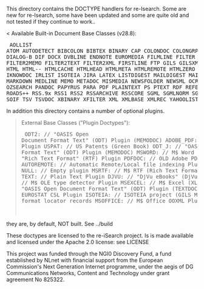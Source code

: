 This directory contains the DOCTYPE handlers for re-Isearch.
Some are new for re-Isearch, some have been updated and some are quite old and not tested if they continue to work..

< Available Built-in Document Base Classes (v28.8):<PRE>
        AOLLIST           ATOM     AUTODETECT       BIBCOLON
         BIBTEX         BINARY            CAP       COLONDOC
       COLONGRP         CSVDOC       DIALOG-B            DIF
           DOCX        DVBLINE        ENDNOTE      EUROMEDIA
       FILMLINE         FILTER    FILTER2HTML    FILTER2MEMO
    FILTER2TEXT     FILTER2XML      FIRSTLINE            FTP
           GILS        GILSXML        HARVEST           HTML
         HTML--      HTMLCACHE       HTMLHEAD       HTMLMETA
     HTMLREMOTE       HTMLZERO        IAFADOC       IKNOWDOC
         IRLIST        ISOTEIA           JIRA          LATEX
     LISTDIGEST     MAILDIGEST     MAILFOLDER       MARKDOWN
        MEDLINE           MEMO        METADOC       MISMEDIA
     NEWSFOLDER         NEWSML            OCR            ODT
        ONELINE       OZSEARCH         PANDOC        PAPYRUS
           PARA            PDF      PLAINTEXT             PS
          PTEXT            RDF       REFERBIB            RIS
        ROADS++         RSS.9x           RSS1           RSS2
     RSSARCHIVE        RSSCORE           SGML       SGMLNORM
        SGMLTAG         SIMPLE           SOIF            TSV
         TSVDOC        XBINARY        XFILTER            XML
        XMLBASE         XMLREC      YAHOOLIST
</PRE>

In addition this directory contains a number of optional plugins.
> External Base Classes ("Plugin Doctypes"): <PRE>
  ODT2:              // "OASIS Open Document Format Text" (ODT) Plugin (MEMODOC)
  ADOBE_PDF:         // Adobe PDF Plugin
  USPAT:             // US Patents (Green Book)
  ODT_J:             // "OASIS Open Document Format Text" (ODT) Plugin (MEMODOC)
  MSWORD:            // M$ Word Plugin
  RTF:               // "Rich Text Format" (RTF) Plugin
  PDFDOC:            // OLD Adobe PDF Plugin
  AUTOREMOTE:        // Automatic Remote/Local file indexing Plugin (AUTODETECT)
  NULL:              // Empty plugin
  MSRTF:             // M$ RTF (Rich Text Format) Plugin [XML]
  TEXT:              // Plain Text Plugin
  DJVU:              // "DjVu eBooks" (DjVu) Plugin
  MSOLE:             // M$ OLE type detector Plugin
  MSEXCEL:           // M$ Excel (XLS) Plugin
  ODT:               // "OASIS Open Document Format Text" (ODT) Plugin (TEXTDOC)
  ESTAT:             // EUROSTAT CSL Plugin
  ISOTEIA:           // ISOTEIA project (GILS Metadata) XML format locator records
  MSOFFICE:          // M$ Office OOXML Plugin
</PRE>
they are, by default, NOT built. See ../build


These doctypes are licensed to the re-iSearch project. Is is made available and licensed under the Apache 2.0 license: see LICENSE

This project was funded through the NGI0 Discovery Fund, a fund established by NLnet with financial support from the European Commission's Next Generation Internet programme, under the aegis of DG Communications Networks, Content and Technology under grant agreement No 825322.

